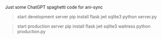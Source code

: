 Just some ChatGPT spaghetti code for ani-sync



> start development server
pip install flask jwt sqlite3
python server.py


> start production server
pip install flask jwt sqlite3 waitress
python production.py
